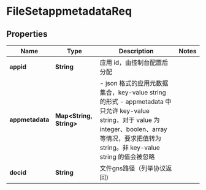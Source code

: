 # FileSetappmetadataReq

## Properties
Name | Type | Description | Notes
------------ | ------------- | ------------- | -------------
**appid** | **String** | 应用 id，由控制台配置后分配 | 
**appmetadata** | **Map&lt;String, String&gt;** | - json 格式的应用元数据集合，key-value string 的形式 - appmetadata 中只允许 key-value string，对于 value 为 integer、boolen、array 等情况，要求把值转为 string。非 key-value string 的值会被忽略 | 
**docid** | **String** | 文件gns路径（列举协议返回） | 
